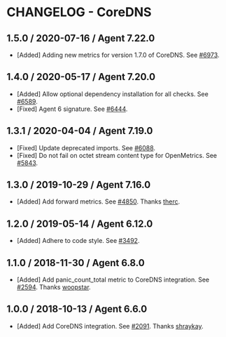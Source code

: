 # CHANGELOG - CoreDNS

## 1.5.0 / 2020-07-16 / Agent 7.22.0

* [Added] Adding new metrics for version 1.7.0 of CoreDNS. See [#6973](https://github.com/DataDog/integrations-core/pull/6973).

## 1.4.0 / 2020-05-17 / Agent 7.20.0

* [Added] Allow optional dependency installation for all checks. See [#6589](https://github.com/DataDog/integrations-core/pull/6589).
* [Fixed] Agent 6 signature. See [#6444](https://github.com/DataDog/integrations-core/pull/6444).

## 1.3.1 / 2020-04-04 / Agent 7.19.0

* [Fixed] Update deprecated imports. See [#6088](https://github.com/DataDog/integrations-core/pull/6088).
* [Fixed] Do not fail on octet stream content type for OpenMetrics. See [#5843](https://github.com/DataDog/integrations-core/pull/5843).

## 1.3.0 / 2019-10-29 / Agent 7.16.0

* [Added] Add forward metrics. See [#4850](https://github.com/DataDog/integrations-core/pull/4850). Thanks [therc](https://github.com/therc).

## 1.2.0 / 2019-05-14 / Agent 6.12.0

* [Added] Adhere to code style. See [#3492](https://github.com/DataDog/integrations-core/pull/3492).

## 1.1.0 / 2018-11-30 / Agent 6.8.0

* [Added] Add panic_count_total metric to CoreDNS integration. See [#2594](https://github.com/DataDog/integrations-core/pull/2594). Thanks [woopstar](https://github.com/woopstar).

## 1.0.0 / 2018-10-13 / Agent 6.6.0

* [Added] Add CoreDNS integration. See [#2091](https://github.com/DataDog/integrations-core/pull/2091). Thanks [shraykay](https://github.com/shraykay).
